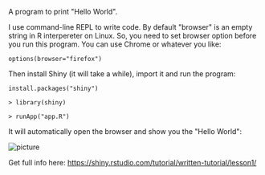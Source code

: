 A program to print "Hello World". 

I use command-line REPL to write code. By default "browser" is an empty string in R interpereter on Linux. 
So, you need to set browser option before you run this program. You can use Chrome or whatever you like:

`options(browser="firefox")`

Then install Shiny (it will take a while), import it and run the program:

`install.packages("shiny")`

`> library(shiny)`

`> runApp("app.R")`

It will automatically open the browser and show you the "Hello World":

![picture](https://i.postimg.cc/L4GDfSx9/Screenshot-from-2020-10-16-22-27-41.png)

Get full info here:  https://shiny.rstudio.com/tutorial/written-tutorial/lesson1/

